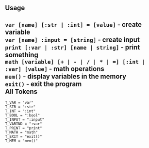 Usage
---
`var [name] [:str | :int] = [value]` - create variable</br>
`var [name] :input = [string]` - create input</br>
`print [:var | :str] [name | string]` - print something</br>
`math [variable] [+ | - | / | * | =] [:int | :var] [value]` - math operations</br>
`mem()` - display variables in the memory</br>
`exit()` - exit the program</br>
All Tokens
---
```
T_VAR = "var"
T_STR = ":str"
T_INT = ":int"
T_BOOL = ":bool"
T_INPUT = ":input"
T_VARIND = ":var"
T_PRINT = "print"
T_MATH = "math"
T_EXIT = "exit()"
T_MEM = "mem()"
```
